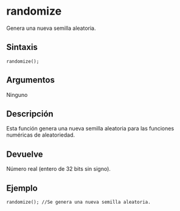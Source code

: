 # randomize

Genera una nueva semilla aleatoria.

## Sintaxis

  
```gml  
randomize();  
```  

## Argumentos

Ninguno

## Descripción

Esta función genera una nueva semilla aleatoria para las funciones numéricas de aleatoriedad.

## Devuelve

Número real (entero de 32 bits sin signo).

## Ejemplo

  
```gml  
randomize(); //Se genera una nueva semilla aleatoria.  
```